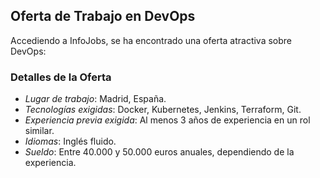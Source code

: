 ## Oferta de Trabajo en DevOps

Accediendo a InfoJobs, se ha encontrado una oferta atractiva sobre DevOps:

### Detalles de la Oferta

- *Lugar de trabajo*: Madrid, España.
- *Tecnologías exigidas*: Docker, Kubernetes, Jenkins, Terraform, Git.
- *Experiencia previa exigida*: Al menos 3 años de experiencia en un rol similar.
- *Idiomas*: Inglés fluido.
- *Sueldo*: Entre 40.000 y 50.000 euros anuales, dependiendo de la experiencia.
